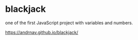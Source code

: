 # blackjack

one of the first JavaScript project with variables and numbers.

https://andrnav.github.io/blackjack/
